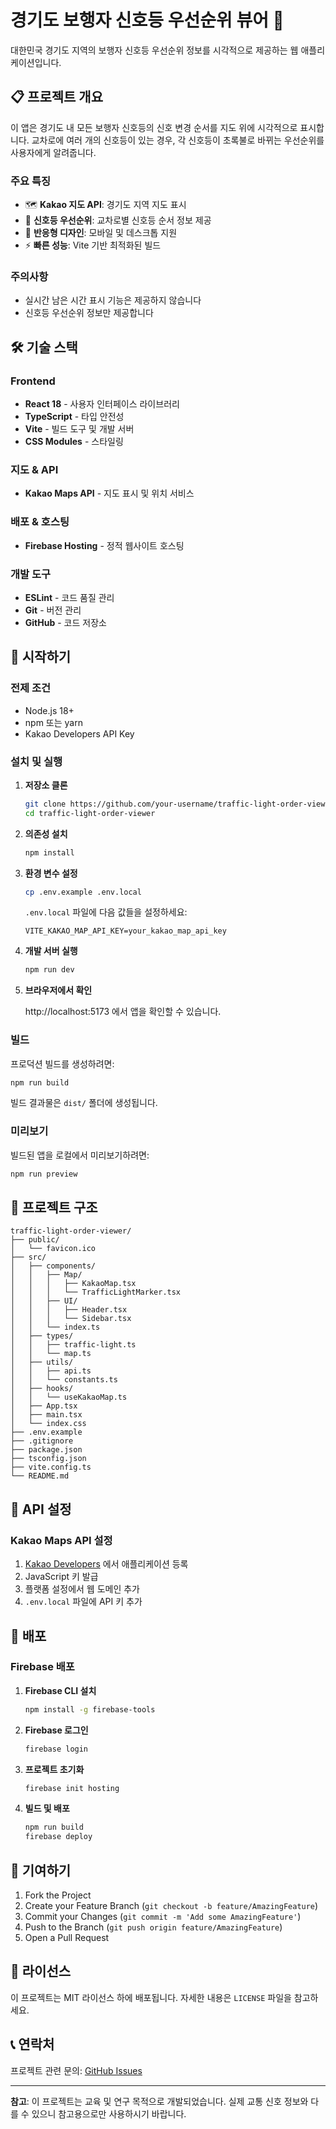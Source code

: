 # 경기도 보행자 신호등 우선순위 뷰어 🚦

대한민국 경기도 지역의 보행자 신호등 우선순위 정보를 시각적으로 제공하는 웹 애플리케이션입니다.

## 📋 프로젝트 개요

이 앱은 경기도 내 모든 보행자 신호등의 신호 변경 순서를 지도 위에 시각적으로 표시합니다. 교차로에 여러 개의 신호등이 있는 경우, 각 신호등이 초록불로 바뀌는 우선순위를 사용자에게 알려줍니다.

### 주요 특징
- 🗺️ **Kakao 지도 API**: 경기도 지역 지도 표시
- 🚦 **신호등 우선순위**: 교차로별 신호등 순서 정보 제공
- 📱 **반응형 디자인**: 모바일 및 데스크톱 지원
- ⚡ **빠른 성능**: Vite 기반 최적화된 빌드

### 주의사항
- 실시간 남은 시간 표시 기능은 제공하지 않습니다
- 신호등 우선순위 정보만 제공합니다

## 🛠️ 기술 스택

### Frontend
- **React 18** - 사용자 인터페이스 라이브러리
- **TypeScript** - 타입 안전성
- **Vite** - 빌드 도구 및 개발 서버
- **CSS Modules** - 스타일링

### 지도 & API
- **Kakao Maps API** - 지도 표시 및 위치 서비스

### 배포 & 호스팅
- **Firebase Hosting** - 정적 웹사이트 호스팅

### 개발 도구
- **ESLint** - 코드 품질 관리
- **Git** - 버전 관리
- **GitHub** - 코드 저장소

## 🚀 시작하기

### 전제 조건
- Node.js 18+ 
- npm 또는 yarn
- Kakao Developers API Key

### 설치 및 실행

1. **저장소 클론**
   ```bash
   git clone https://github.com/your-username/traffic-light-order-viewer.git
   cd traffic-light-order-viewer
   ```

2. **의존성 설치**
   ```bash
   npm install
   ```

3. **환경 변수 설정**
   ```bash
   cp .env.example .env.local
   ```
   
   `.env.local` 파일에 다음 값들을 설정하세요:
   ```
   VITE_KAKAO_MAP_API_KEY=your_kakao_map_api_key
   ```

4. **개발 서버 실행**
   ```bash
   npm run dev
   ```

5. **브라우저에서 확인**
   
   http://localhost:5173 에서 앱을 확인할 수 있습니다.

### 빌드

프로덕션 빌드를 생성하려면:

```bash
npm run build
```

빌드 결과물은 `dist/` 폴더에 생성됩니다.

### 미리보기

빌드된 앱을 로컬에서 미리보기하려면:

```bash
npm run preview
```

## 📁 프로젝트 구조

```
traffic-light-order-viewer/
├── public/
│   └── favicon.ico
├── src/
│   ├── components/
│   │   ├── Map/
│   │   │   ├── KakaoMap.tsx
│   │   │   └── TrafficLightMarker.tsx
│   │   ├── UI/
│   │   │   ├── Header.tsx
│   │   │   └── Sidebar.tsx
│   │   └── index.ts
│   ├── types/
│   │   ├── traffic-light.ts
│   │   └── map.ts
│   ├── utils/
│   │   ├── api.ts
│   │   └── constants.ts
│   ├── hooks/
│   │   └── useKakaoMap.ts
│   ├── App.tsx
│   ├── main.tsx
│   └── index.css
├── .env.example
├── .gitignore
├── package.json
├── tsconfig.json
├── vite.config.ts
└── README.md
```

## 🔧 API 설정

### Kakao Maps API 설정

1. [Kakao Developers](https://developers.kakao.com/) 에서 애플리케이션 등록
2. JavaScript 키 발급
3. 플랫폼 설정에서 웹 도메인 추가
4. `.env.local` 파일에 API 키 추가

## 🚀 배포

### Firebase 배포

1. **Firebase CLI 설치**
   ```bash
   npm install -g firebase-tools
   ```

2. **Firebase 로그인**
   ```bash
   firebase login
   ```

3. **프로젝트 초기화**
   ```bash
   firebase init hosting
   ```

4. **빌드 및 배포**
   ```bash
   npm run build
   firebase deploy
   ```

## 🤝 기여하기

1. Fork the Project
2. Create your Feature Branch (`git checkout -b feature/AmazingFeature`)
3. Commit your Changes (`git commit -m 'Add some AmazingFeature'`)
4. Push to the Branch (`git push origin feature/AmazingFeature`)
5. Open a Pull Request

## 📄 라이선스

이 프로젝트는 MIT 라이선스 하에 배포됩니다. 자세한 내용은 `LICENSE` 파일을 참고하세요.

## 📞 연락처

프로젝트 관련 문의: [GitHub Issues](https://github.com/your-username/traffic-light-order-viewer/issues)

---

**참고**: 이 프로젝트는 교육 및 연구 목적으로 개발되었습니다. 실제 교통 신호 정보와 다를 수 있으니 참고용으로만 사용하시기 바랍니다.